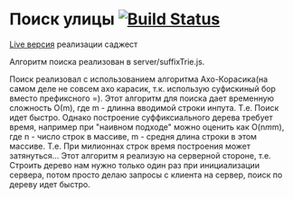 # Поиск улицы [![Build Status](https://travis-ci.org/belodpav/shri-2018__homework_task_10-2.svg?branch=master)](https://travis-ci.org/belodpav/shri-2018__homework_task_10-2)

[Live версия](https://shri-suggester.herokuapp.com/) реализации саджест

Алгоритм поиска реализован в server/suffixTrie.js.

Поиск реализовал с использованием алгоритма Ахо-Корасика(на самом деле не совсем ахо карасик, т.к. использую суфискиный бор вместо префиксного =). Этот алгоритм для поиска дает временную сложность О(m), где m - длинна вводимой строки инпута. Т.е. Поиск идет быстро. Однако построение суффиксиального дерева требует время, например при "наивном подходе" можно оценить как O(n*m*m), где n - число строк в массиве, m - средня длина строки в этом массиве. Т.е. При милионнах строк время построения может затянуться...
Этот алгоритм я реализую на серверной стороне, т.е. Строить дерево нам нужно только один раз при инициализации сервера, потом просто делаю запросы с клиента на сервер, поиск по дереву идет быстро.